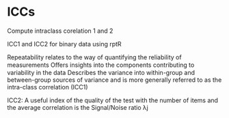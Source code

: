 # ICCs
Compute intraclass corelation 1 and 2

ICC1 and ICC2 for binary data using rptR

Repeatability relates to the way of quantifying the reliability of measurements
Oﬀers insights into the components contributing to variability in the data
Describes the variance into within-group and between-group sources of variance 
and is more generally referred to as the intra-class correlation (ICC1)

ICC2: A useful index of the quality of the test with the number of items and the average correlation is the Signal/Noise ratio λj 
